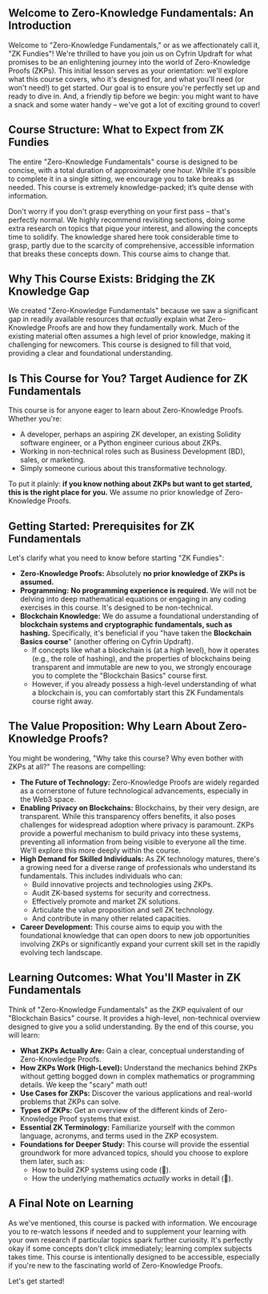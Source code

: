 ## Welcome to Zero-Knowledge Fundamentals: An Introduction

Welcome to "Zero-Knowledge Fundamentals," or as we affectionately call it, "ZK Fundies"! We're thrilled to have you join us on Cyfrin Updraft for what promises to be an enlightening journey into the world of Zero-Knowledge Proofs (ZKPs). This initial lesson serves as your orientation: we'll explore what this course covers, who it's designed for, and what you'll need (or won't need!) to get started. Our goal is to ensure you're perfectly set up and ready to dive in. And, a friendly tip before we begin: you might want to have a snack and some water handy – we've got a lot of exciting ground to cover!

## Course Structure: What to Expect from ZK Fundies

The entire "Zero-Knowledge Fundamentals" course is designed to be concise, with a total duration of approximately one hour. While it's possible to complete it in a single sitting, we encourage you to take breaks as needed. This course is extremely knowledge-packed; it’s quite dense with information.

Don't worry if you don't grasp everything on your first pass – that's perfectly normal. We highly recommend revisiting sections, doing some extra research on topics that pique your interest, and allowing the concepts time to solidify. The knowledge shared here took considerable time to grasp, partly due to the scarcity of comprehensive, accessible information that breaks these concepts down. This course aims to change that.

## Why This Course Exists: Bridging the ZK Knowledge Gap

We created "Zero-Knowledge Fundamentals" because we saw a significant gap in readily available resources that *actually* explain what Zero-Knowledge Proofs are and how they fundamentally work. Much of the existing material often assumes a high level of prior knowledge, making it challenging for newcomers. This course is designed to fill that void, providing a clear and foundational understanding.

## Is This Course for You? Target Audience for ZK Fundamentals

This course is for anyone eager to learn about Zero-Knowledge Proofs. Whether you're:
*   A developer, perhaps an aspiring ZK developer, an existing Solidity software engineer, or a Python engineer curious about ZKPs.
*   Working in non-technical roles such as Business Development (BD), sales, or marketing.
*   Simply someone curious about this transformative technology.

To put it plainly: **if you know nothing about ZKPs but want to get started, this is the right place for you.** We assume no prior knowledge of Zero-Knowledge Proofs.

## Getting Started: Prerequisites for ZK Fundamentals

Let's clarify what you need to know before starting "ZK Fundies":

*   **Zero-Knowledge Proofs:** Absolutely **no prior knowledge of ZKPs is assumed.**
*   **Programming:** **No programming experience is required.** We will not be delving into deep mathematical equations or engaging in any coding exercises in this course. It's designed to be non-technical.
*   **Blockchain Knowledge:** We do assume a foundational understanding of **blockchain systems and cryptographic fundamentals, such as hashing.** Specifically, it's beneficial if you "have taken the **Blockchain Basics course**" (another offering on Cyfrin Updraft).
    *   If concepts like what a blockchain is (at a high level), how it operates (e.g., the role of hashing), and the properties of blockchains being transparent and immutable are new to you, we strongly encourage you to complete the "Blockchain Basics" course first.
    *   However, if you already possess a high-level understanding of what a blockchain is, you can comfortably start this ZK Fundamentals course right away.

## The Value Proposition: Why Learn About Zero-Knowledge Proofs?

You might be wondering, "Why take this course? Why even bother with ZKPs at all?" The reasons are compelling:

*   **The Future of Technology:** Zero-Knowledge Proofs are widely regarded as a cornerstone of future technological advancements, especially in the Web3 space.
*   **Enabling Privacy on Blockchains:** Blockchains, by their very design, are transparent. While this transparency offers benefits, it also poses challenges for widespread adoption where privacy is paramount. ZKPs provide a powerful mechanism to build privacy into these systems, preventing all information from being visible to everyone all the time. We'll explore this more deeply within the course.
*   **High Demand for Skilled Individuals:** As ZK technology matures, there's a growing need for a diverse range of professionals who understand its fundamentals. This includes individuals who can:
    *   Build innovative projects and technologies using ZKPs.
    *   Audit ZK-based systems for security and correctness.
    *   Effectively promote and market ZK solutions.
    *   Articulate the value proposition and sell ZK technology.
    *   And contribute in many other related capacities.
*   **Career Development:** This course aims to equip you with the foundational knowledge that can open doors to new job opportunities involving ZKPs or significantly expand your current skill set in the rapidly evolving tech landscape.

## Learning Outcomes: What You'll Master in ZK Fundamentals

Think of "Zero-Knowledge Fundamentals" as the ZKP equivalent of our "Blockchain Basics" course. It provides a high-level, non-technical overview designed to give you a solid understanding. By the end of this course, you will learn:

*   **What ZKPs Actually Are:** Gain a clear, conceptual understanding of Zero-Knowledge Proofs.
*   **How ZKPs Work (High-Level):** Understand the mechanics behind ZKPs without getting bogged down in complex mathematics or programming details. We keep the "scary" math out!
*   **Use Cases for ZKPs:** Discover the various applications and real-world problems that ZKPs can solve.
*   **Types of ZKPs:** Get an overview of the different kinds of Zero-Knowledge Proof systems that exist.
*   **Essential ZK Terminology:** Familiarize yourself with the common language, acronyms, and terms used in the ZKP ecosystem.
*   **Foundations for Deeper Study:** This course will provide the essential groundwork for more advanced topics, should you choose to explore them later, such as:
    *   How to build ZKP systems using code (👀).
    *   How the underlying mathematics *actually* works in detail (👀).

## A Final Note on Learning

As we've mentioned, this course is packed with information. We encourage you to re-watch lessons if needed and to supplement your learning with your own research if particular topics spark further curiosity. It's perfectly okay if some concepts don't click immediately; learning complex subjects takes time. This course is intentionally designed to be accessible, especially if you're new to the fascinating world of Zero-Knowledge Proofs.

Let's get started!